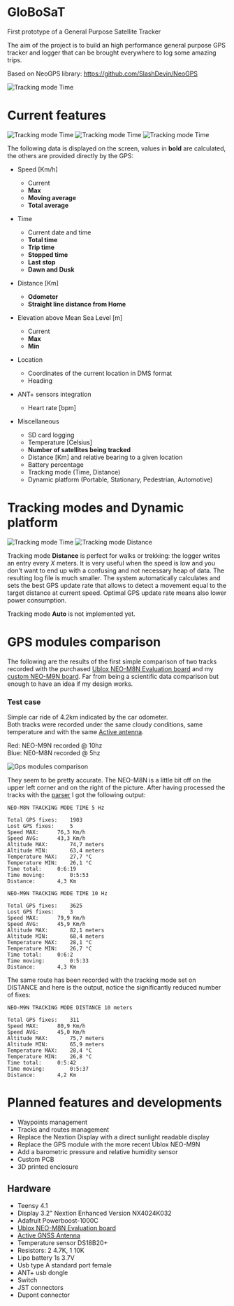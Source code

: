 # GloBoSaT
First prototype of a General Purpose Satellite Tracker

The aim of the project is to build an high performance general purpose GPS tracker and logger that can be brought everywhere to log some amazing trips.

Based on NeoGPS library: https://github.com/SlashDevin/NeoGPS

![Tracking mode Time](https://github.com/Gbertaz/GloBoSaT/blob/master/images/front_back.jpg)



# Current features

![Tracking mode Time](https://github.com/Gbertaz/GloBoSaT/blob/master/images/main.jpg)
![Tracking mode Time](https://github.com/Gbertaz/GloBoSaT/blob/master/images/time.jpg)
![Tracking mode Time](https://github.com/Gbertaz/GloBoSaT/blob/master/images/location.jpg)

The following data is displayed on the screen, values in **bold** are calculated, the others are provided directly by the GPS:

* Speed [Km/h]
	* Current
	* **Max**
	* **Moving average**
	* **Total average**

* Time
	* Current date and time
	* **Total time**
	* **Trip time**
	* **Stopped time**
	* **Last stop**
	* **Dawn and Dusk**

* Distance [Km]
	* **Odometer**
	* **Straight line distance from Home**

* Elevation above Mean Sea Level [m]
	* Current
	* **Max**
	* **Min**

* Location
	* Coordinates of the current location in DMS format
	* Heading

* ANT+ sensors integration
	* Heart rate [bpm]

* Miscellaneous
	* SD card logging
	* Temperature [Celsius]
	* **Number of satellites being tracked**
	* Distance [Km] and relative bearing to a given location
	* Battery percentage
	* Tracking mode (Time, Distance)
	* Dynamic platform (Portable, Stationary, Pedestrian, Automotive)


# Tracking modes and Dynamic platform

![Tracking mode Time](https://github.com/Gbertaz/GloBoSaT/blob/master/images/tracking_mode_time.jpg)
![Tracking mode Distance](https://github.com/Gbertaz/GloBoSaT/blob/master/images/tracking_mode_distance.jpg)


Tracking mode **Distance** is perfect for walks or trekking: the logger writes an entry every *X* meters. It is very useful when the speed is low and you don't want to end up with a confusing and not necessary heap of data. The resulting log file is much smaller.
The system automatically calculates and sets the best GPS update rate that allows to detect a movement equal to the target distance at current speed. Optimal GPS update rate means also lower power consumption.

Tracking mode **Auto** is not implemented yet.


# GPS modules comparison

The following are the results of the first simple comparison of two tracks recorded with the purchased [Ublox NEO-M8N Evaluation board](https://www.gnss.store/gnss-gps-modules/44-ublox-neo-m8n-gps-gnss-receiver-board-with-sma-for-uav-robots.html) and my [custom NEO-M9N board](https://github.com/Gbertaz/GloBoSaT/blob/master/images/neo-m9n.jpg). Far from being a scientific data comparison but enough to have an idea if my design works.

### Test case
Simple car ride of 4.2km indicated by the car odometer.\
Both tracks were recorded under the same cloudy conditions, same temperature and with the same [Active antenna](https://www.gnss.store/rf-gps-antennas/25-high-performance-active-gps-antenna.html).

Red:  NEO-M9N recorded @ 10hz\
Blue: NE0-M8N recorded @ 5hz

![Gps modules comparison](https://github.com/Gbertaz/GloBoSaT/blob/master/images/test1.png)

 They seem to be pretty accurate. The NEO-M8N is a little bit off on the upper left corner and on the right of the picture. After having processed the tracks with the [parser](https://github.com/Gbertaz/GlobosatTrackParser) I got the following output:
 
```
NEO-M8N TRACKING MODE TIME 5 Hz

Total GPS fixes:	1903
Lost GPS fixes:		5
Speed MAX:		76,3 Km/h
Speed AVG:		43,3 Km/h
Altitude MAX:		74,7 meters
Altitude MIN:		63,4 meters
Temperature MAX:	27,7 °C
Temperature MIN:	26,1 °C
Time total:		0:6:19
Time moving:		0:5:53
Distance:		4,3 Km
```
 
```
NEO-M9N TRACKING MODE TIME 10 Hz

Total GPS fixes:	3625
Lost GPS fixes:		3
Speed MAX:		79,9 Km/h
Speed AVG:		45,9 Km/h
Altitude MAX:		82,1 meters
Altitude MIN:		68,4 meters
Temperature MAX:	28,1 °C
Temperature MIN:	26,7 °C
Time total:		0:6:2
Time moving:		0:5:33
Distance:		4,3 Km
```
 
 The same route has been recorded with the tracking mode set on DISTANCE and here is the output, notice the significantly reduced number of fixes:
 
```
NEO-M9N TRACKING MODE DISTANCE 10 meters

Total GPS fixes:	311
Speed MAX:		80,9 Km/h
Speed AVG:		45,0 Km/h
Altitude MAX:		75,7 meters
Altitude MIN:		65,9 meters
Temperature MAX:	28,4 °C
Temperature MIN:	26,8 °C
Time total:		0:5:42
Time moving:		0:5:37
Distance:		4,2 Km
```

# Planned features and developments

* Waypoints management
* Tracks and routes management
* Replace the Nextion Display with a direct sunlight readable display
* Replace the GPS module with the more recent Ublox NEO-M9N
* Add a barometric pressure and relative humidity sensor
* Custom PCB
* 3D printed enclosure


## Hardware

* Teensy 4.1
* Display 3.2" Nextion Enhanced Version NX4024K032
* Adafruit Powerboost-1000C
* [Ublox NEO-M8N Evaluation board](https://www.gnss.store/gnss-gps-modules/44-ublox-neo-m8n-gps-gnss-receiver-board-with-sma-for-uav-robots.html)
* [Active GNSS Antenna](https://www.gnss.store/rf-gps-antennas/28-high-performance-multi-band-gnss-active-quad-helix-antenna-for-rtk.html)
* Temperature sensor DS18B20+
* Resistors: 2 4.7K, 1 10K
* Lipo battery 1s 3.7V
* Usb type A standard port female
* ANT+ usb dongle
* Switch
* JST connectors
* Dupont connector
